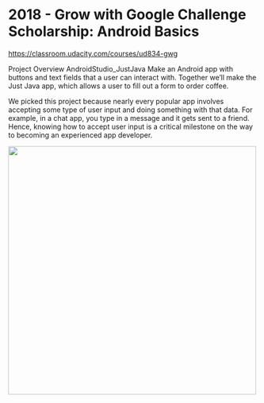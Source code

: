 # 2018 - Grow with Google Challenge Scholarship: Android Basics
https://classroom.udacity.com/courses/ud834-gwg

Project Overview
AndroidStudio_JustJava
Make an Android app with buttons and text fields that a user can interact with. Together we’ll make the Just Java app, which allows a user to fill out a form to order coffee.

We picked this project because nearly every popular app involves accepting some type of user input and doing something with that data. For example, in a chat app, you type in a message and it gets sent to a friend. Hence, knowing how to accept user input is a critical milestone on the way to becoming an experienced app developer.

<img src="https://github.com/hjtse/Android-4JustJavaOrdering/blob/master/layout-2018-05-10-215400.png" width="500">

